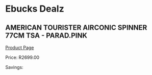 
# Ebucks Dealz
## AMERICAN TOURISTER AIRCONIC SPINNER 77CM TSA - PARAD.PINK
[Product Page](https://www.ebucks.com/web/shop/productSelected.do?prodId=1236231993&catId=365267763)

Price: R2699.00

Savings: 


	